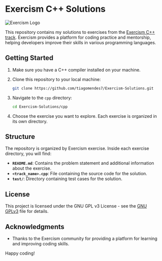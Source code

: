 # Exercism C++ Solutions

![Exercism Logo](https://github.com/exercism/website-icons/blob/main/exercism/logo-icon.svg)

This repository contains my solutions to exercises from the [Exercism C++ track](https://exercism.io/tracks/cpp). 
Exercism provides a platform for coding practice and mentorship, helping developers improve their skills in various programming languages.

## Getting Started

1. Make sure you have a C++ compiler installed on your machine.
2. Clone this repository to your local machine:

    ```bash
    git clone https://github.com/tiagomendes7/Exercism-Solutions.git
    ```

3. Navigate to the `cpp` directory:

    ```bash
    cd Exercism-Solutions/cpp
    ```

4. Choose the exercise you want to explore. Each exercise is organized in its own directory.

## Structure

The repository is organized by Exercism exercise. Inside each exercise directory, you will find:

- **`README.md`**: Contains the problem statement and additional information about the exercise.
- **`<track_name>.cpp`**: File containing the source code for the solution.
- **`test/`**: Directory containing test cases for the solution.


## License

This project is licensed under the GNU GPL v3 License - see the [GNU GPLv3](LICENSE) file for details.

## Acknowledgments

- Thanks to the Exercism community for providing a platform for learning and improving coding skills.

Happy coding!
